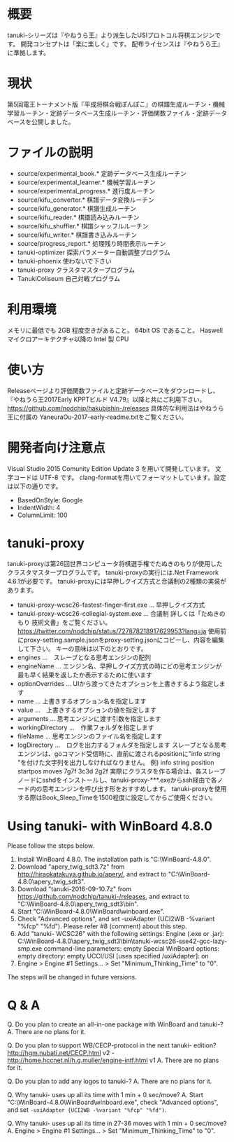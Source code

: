 # 概要
tanuki-シリーズは『やねうら王』より派生したUSIプロトコル将棋エンジンです。
開発コンセプトは「楽に楽しく」です。
配布ライセンスは『やねうら王』に準拠します。


# 現状
第5回電王トーナメント版『平成将棋合戦ぽんぽこ』の棋譜生成ルーチン・機械学習ルーチン・定跡データベース生成ルーチン・評価関数ファイル・定跡データベースを公開しました。


# ファイルの説明
* source/experimental_book.* 定跡データベース生成ルーチン
* source/experimental_learner.* 機械学習ルーチン
* source/experimental_progress.* 進行度ルーチン
* source/kifu_converter.* 棋譜データ変換ルーチン
* source/kifu_generator.* 棋譜生成ルーチン
* source/kifu_reader.* 棋譜読み込みルーチン
* source/kifu_shuffler.* 棋譜シャッフルルーチン
* source/kifu_writer.* 棋譜書き込みルーチン
* source/progress_report.* 処理残り時間表示ルーチン
* tanuki-optimizer 探索パラメーター自動調整プログラム
* tanuki-phoenix 使わないで下さい
* tanuki-proxy クラスタマスタープログラム
* TanukiColiseum 自己対戦プログラム


# 利用環境
メモリに最低でも 2GB 程度空きがあること。
64bit OS であること。
Haswell マイクロアーキテクチャ以降の Intel 製 CPU


# 使い方
Releaseページより評価関数ファイルと定跡データベースをダウンロードし、
『やねうら王2017Early KPPTビルド V4.79』以降と共にご利用下さい。
https://github.com/nodchip/hakubishin-/releases
具体的な利用法はやねうら王に付属の
YaneuraOu-2017-early-readme.txtをご覧ください。


# 開発者向け注意点
Visual Studio 2015 Comunity Edition Update 3 を用いて開発しています。
文字コードは UTF-8 です。
clang-formatを用いてフォーマットしています。設定は以下の通りです。
* BasedOnStyle: Google
* IndentWidth: 4
* ColumnLimit: 100


# tanuki-proxy
tanuki-proxyは第26回世界コンピュータ将棋選手権でたぬきのもりが使用したクラスタマスタープログラムです。
tanuki-proxyの実行には.Net Framework 4.6.1が必要です。
tanuki-proxyには早押しクイズ方式と合議制の2種類の実装があります。
* tanuki-proxy-wcsc26-fastest-finger-first.exe … 早押しクイズ方式
* tanuki-proxy-wcsc26-collegial-system.exe … 合議制
詳しくは「たぬきのもり 技術文書」をご覧ください。 https://twitter.com/nodchip/status/727878218917629953?lang=ja
使用前にproxy-setting.sample.jsonをproxy-setting.jsonにコピーし、内容を編集して下さい。
キーの意味は以下のとおりです。
* engines …　スレーブとなる思考エンジンの配列
* engineName … エンジン名、早押しクイズ方式の時にどの思考エンジンが最も早く結果を返したか表示するために使います
* optionOverrides … UIから渡ってきたオプションを上書きするよう指定します
* name … 上書きするオプション名を指定します
* value …　上書きするオプションの値を指定します
* arguments … 思考エンジンに渡す引数を指定します
* workingDirectory …　作業フォルダを指定します
* fileName … 思考エンジンのファイル名を指定します
* logDirectory …　ログを出力するフォルダを指定します
スレーブとなる思考エンジンは、goコマンド受信時に、直前に渡されるpositionに"info string "を付けた文字列を出力しなければなりません。
例) info string position startpos moves 7g7f 3c3d 2g2f
実際にクラスタを作る場合は、各スレーブノードにsshdをインストールし、tanuki-proxy-***.exeからssh経由で各ノード内の思考エンジンを呼び出す形をおすすめします。
tanuki-proxyを使用する際はBook_Sleep_Timeを1500程度に設定してからご使用ください。


# Using tanuki- with WinBoard 4.8.0
Please follow the steps below.

1. Install WinBoard 4.8.0. The installation path is "C:\WinBoard-4.8.0".
2. Download "apery_twig_sdt3.7z" from http://hiraokatakuya.github.io/apery/, and extract to "C:\WinBoard-4.8.0\apery_twig_sdt3".
3. Download "tanuki-2016-09-10.7z" from https://github.com/nodchip/tanuki-/releases, and extract to "C:\WinBoard-4.8.0\apery_twig_sdt3\bin".
4. Start "C:\WinBoard-4.8.0\WinBoard\winboard.exe".
5. Check "Advanced options", and set -uxiAdapter {UCI2WB -%variant "%fcp" "%fd"). Please refer #8 (comment) about this step.
6. Add "tanuki- WCSC26" with the following settings:
      Engine (.exe or .jar): C:\WinBoard-4.8.0\apery_twig_sdt3\bin\tanuki-wcsc26-sse42-gcc-lazy-smp.exe
      command-line parameters: empty
      Special WinBoard options: empty
      directory: empty
      UCCI/USI [uses specified /uxiAdapter]: on
7. Engine > Engine #1 Settings... > Set "Minimum_Thinking_Time" to "0".

The steps will be changed in future versions.

# Q & A
Q. Do you plan to create an all-in-one package with WinBoard and tanuki-?
A. There are no plans for it.

Q. Do you plan to support WB/CECP-protocol in the next tanuki- edition? http://hgm.nubati.net/CECP.html v2 - http://home.hccnet.nl/h.g.muller/engine-intf.html v1
A. There are no plans for it.

Q. Do you plan to add any logos to tanuki-?
A. There are no plans for it.

Q. Why tanuki- uses up all its time with 1 min + 0 sec/move?
A. Start "C:\WinBoard-4.8.0\WinBoard\winboard.exe", check "Advanced options", and set `-uxiAdapter {UCI2WB -%variant "%fcp" "%fd")`.

Q. Why tanuki- uses up all its time in 27-36 moves with 1 min + 0 sec/move?
A. Engine > Engine #1 Settings... > Set "Minimum_Thinking_Time" to "0".
